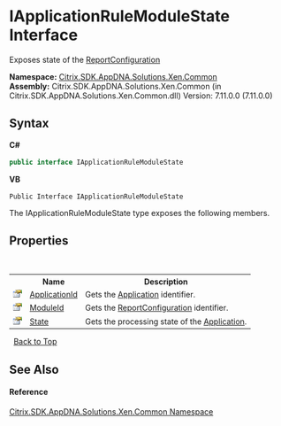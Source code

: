 # IApplicationRuleModuleState Interface
 

Exposes state of the <a href="65f3ee4f-5129-5083-b4da-0f1e23fc3784">ReportConfiguration</a>

**Namespace:**&nbsp;[Citrix.SDK.AppDNA.Solutions.Xen.Common](013dc694-c357-448d-ed5a-b5c48a7f6852.md)<br />**Assembly:**&nbsp;Citrix.SDK.AppDNA.Solutions.Xen.Common (in Citrix.SDK.AppDNA.Solutions.Xen.Common.dll) Version: 7.11.0.0 (7.11.0.0)

## Syntax

**C#**
```csharp
public interface IApplicationRuleModuleState
```

**VB**
```vbnet
Public Interface IApplicationRuleModuleState
```

The IApplicationRuleModuleState type exposes the following members.


## Properties
&nbsp;<table><tr><th></th><th>Name</th><th>Description</th></tr><tr><td>![Public property](media/pubproperty.gif "Public property")</td><td><a href="9c7ff13c-dc93-1d39-5801-c5f01d675969">ApplicationId</a></td><td>
Gets the <a href="1779bfff-4b29-0f26-8a09-10acdd530bbc">Application</a> identifier.</td></tr><tr><td>![Public property](media/pubproperty.gif "Public property")</td><td><a href="c5833bb1-cce2-b836-a0c5-e5decf485990">ModuleId</a></td><td>
Gets the <a href="65f3ee4f-5129-5083-b4da-0f1e23fc3784">ReportConfiguration</a> identifier.</td></tr><tr><td>![Public property](media/pubproperty.gif "Public property")</td><td><a href="d1fcc237-b1dd-5d3a-58ba-32612f4d8a9d">State</a></td><td>
Gets the processing state of the <a href="1779bfff-4b29-0f26-8a09-10acdd530bbc">Application</a>.</td></tr></table>&nbsp;
<a href="#iapplicationrulemodulestate-interface">Back to Top</a>

## See Also


#### Reference
<a href="013dc694-c357-448d-ed5a-b5c48a7f6852">Citrix.SDK.AppDNA.Solutions.Xen.Common Namespace</a><br />